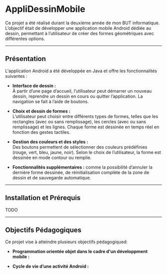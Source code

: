 AppliDessinMobile
==================
Ce projet a été réalisé durant la deuxième année de mon BUT informatique. L’objectif était de développer une application mobile Android dédiée au dessin, permettant à l’utilisateur de créer des formes géométriques avec différentes options. 

---

## Présentation

L'application Android a été développée en Java et offre les fonctionnalités suivantes :

- **Interface de dessin :**  
  À partir d’une page d’accueil, l’utilisateur peut démarrer un nouveau dessin, reprendre un dessin en cours ou quitter l’application. La navigation se fait à l’aide de boutons.

- **Choix et dessin de formes :**  
  L’utilisateur peut choisir entre différents types de formes, telles que les rectangles (avec ou sans remplissage), les cercles (avec ou sans remplissage) et les lignes. Chaque forme est dessinée en temps réel en fonction des gestes tactiles.

- **Gestion des couleurs et des styles :**  
  Des boutons permettent de sélectionner des couleurs prédéfinies (rouge, vert, bleu, jaune, noir). Selon le choix de l’utilisateur, la forme est dessinée en mode contour ou remplie.

- **Fonctionnalités supplémentaires :** comme la possibilité d’annuler la dernière forme dessinée, de réinitialisation complète de la zone de dessin et de sauvegarde automatique.

---

## Installation et Prérequis

TODO

---

## Objectifs Pédagogiques

Ce projet vise à atteindre plusieurs objectifs pédagogiqued:

- **Programmation orientée objet dans le cadre d'un développment mobile :**  

- **Cycle de vie d’une activité Android :**  
